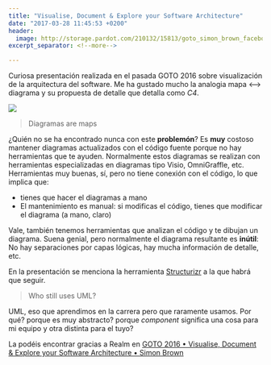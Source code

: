 ```yaml
---
title: "Visualise, Document & Explore your Software Architecture"
date: "2017-03-28 11:45:53 +0200"
header:
  image: http://storage.pardot.com/210132/15813/goto_simon_brown_facebook.png
excerpt_separator: <!--more-->

---
```


Curiosa presentación realizada en el pasada GOTO 2016 sobre visualización de la arquitectura del software. Me ha gustado mucho la analogia mapa <--> diagrama y su propuesta de detalle que detalla como *C4*.

![](https://images.contentful.com/emmiduwd41v7/2XwNQZQnWoC4eE4kioCSy2/ea2791d4cd4daa09ff91aec9a6726020/Image18.JPG)

> Diagramas are maps

¿Quién no se ha encontrado nunca con este **problemón**? Es **muy** costoso mantener diagramas actualizados con el código fuente porque no hay herramientas que te ayuden. Normalmente estos diagramas se realizan con herramientas especializadas en diagramas tipo Visio, OmniGraffle, etc. Herramientas muy buenas, sí, pero no tiene conexión con el código, lo que implica que:
* tienes que hacer el diagramas a mano
* El mantenimiento es manual: si modificas el código, tienes que modificar el diagrama (a mano, claro)

Vale, también tenemos herramientas que analizan el código y te dibujan un diagrama. Suena genial, pero normalmente el diagrama resultante es **inútil**: No hay separaciones por capas lógicas, hay mucha información de detalle, etc.

<!--more-->

En la presentación se menciona la herramienta [Structurizr](https://www.structurizr.com/) a la que habrá que seguir.

> Who still uses UML?

UML, eso que aprendimos en la carrera pero que raramente usamos. Por qué? porque es muy abstracto? porque _component_ significa una cosa para mi equipo y otra distinta para el tuyo?

La podéis encontrar gracias a Realm en [GOTO 2016 • Visualise, Document & Explore your Software Architecture • Simon Brown](https://realm.io/news/gotocph-simon-brown-visualize-document-explore-your-software-architecture/?utm_source=ios-list&utm_medium=email&utm_content=ios-content)
